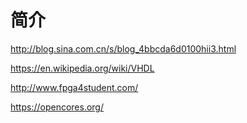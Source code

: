 <!-- README.md --- 
;; 
;; Description: 
;; Author: Hongyi Wu(吴鸿毅)
;; Email: wuhongyi@qq.com 
;; Created: 日 7月 16 18:07:18 2017 (+0800)
;; Last-Updated: 二 1月 30 17:32:36 2018 (+0800)
;;           By: Hongyi Wu(吴鸿毅)
;;     Update #: 4
;; URL: http://wuhongyi.cn -->

# 简介


http://blog.sina.com.cn/s/blog_4bbcda6d0100hii3.html

https://en.wikipedia.org/wiki/VHDL

http://www.fpga4student.com/

https://opencores.org/


<!-- README.md ends here -->
